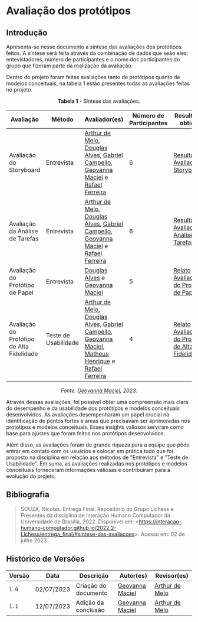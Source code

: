 # Avaliação dos protótipos

## Introdução
Apresenta-se nesse documento a síntese das avaliações dos protótipos feitos. A síntese será feita através da combinação de dados que seão eles: entevistadores, número de participantes e o nome dos participantes do grupo que fizeram parte da realização da avaliação.

Dentro do projeto foram feitas avaliações tanto de protótipos quanto de modelos conceituais, na tabela 1 estão presentes todas as avaliações feitas no projeto.

<center>

**Tabela 1** - Síntese das avaliações.

| Avaliação                                 | Método          | Avaliador(es)                          | Número de Participantes | Resultados obtidos                                                                                                                                        |
| ----------------------------------------- | -------------------- | -------------------------------------- | ----------------------- | ------------------------------------------------------------------------------------------------------------------------------------------------- |
| Avaliação do Storyboard                   | Entrevista           |   [Arthur de Melo](https://github.com/arthurmlv), [Douglas Alves](https://github.com/dougAlvs), [Gabriel Campello](https://github.com/G16C), [Geovanna Maciel](https://github.com/manuziny) e [Rafael Ferreira](https://github.com/RafaelCLG0)       |        6             |        [Resultado Avaliação Storyboard](https://interacao-humano-computador.github.io/2023.1-BilheteriaDigital/design-avaliacao-desenvolvimento/nivel-1/storyboard-dad/relato-resultado-storyboard/)           |
| Avaliação da Análise de Tarefas           | Entrevista           |  [Arthur de Melo](https://github.com/arthurmlv), [Douglas Alves](https://github.com/dougAlvs), [Gabriel Campello](https://github.com/G16C), [Geovanna Maciel](https://github.com/manuziny) e [Rafael Ferreira](https://github.com/RafaelCLG0)                         | 6                       | [Resultadoda Avaliação Análise de Tarefas](https://interacao-humano-computador.github.io/2023.1-BilheteriaDigital/design-avaliacao-desenvolvimento/nivel-1/analise-de-tarefas-dad/resultado-relato-analise-de-tarefas/) |
| Avaliação do Protótipo de Papel           | Entrevista           | [Douglas Alves](https://github.com/dougAlvs) e [Geovanna Maciel](https://github.com/manuziny) | 5                       | [Relato Avaliação do Protótipo de Papel](https://interacao-humano-computador.github.io/2023.1-BilheteriaDigital/design-avaliacao-desenvolvimento/nivel-2/prototipo-papel-dad/relato-dos-resultados-pp/)         |
| Avaliação do Protótipo de Alta Fidelidade | Teste de Usabilidade |   [Arthur de Melo](https://github.com/arthurmlv), [Douglas Alves](https://github.com/dougAlvs), [Gabriel Campello](https://github.com/G16C), [Geovanna Maciel](https://github.com/manuziny), [Matheus Henrique](https://github.com/mathonaut) e [Rafael Ferreira](https://github.com/RafaelCLG0)       | 4                       | [Relato Avaliação do Protótipo de Alta Fidelidade](https://interacao-humano-computador.github.io/2023.1-BilheteriaDigital/design-avaliacao-desenvolvimento/nivel-3/relato-resultados-paf/)      |

_Fonte: [Geovanna Maciel](https://github.com/manuziny), 2023._

</center>

Através dessas avaliações, foi possível obter uma compreensão mais clara do desempenho e da usabilidade dos protótipos e modelos conceituais desenvolvidos. As avaliações desempenharam um papel crucial na identificação de pontos fortes e áreas que precisavam ser aprimoradas nos protótipos e modelos conceituais. Esses insights valiosos serviram como base para ajustes que foram feitos nos protótipos desenvolvidos.

Além disso, as avaliações foram de grande riqueza para a equipe que pôde entrar em contato com os usuários e colocar em prática tudo que foi proposto na disciplina em relação aos métodos de "Entrevista" e "Teste de Usabilidade". Em suma, as avaliações realizadas nos protótipos e modelos conceituais forneceram informações valiosas e contribuíram para a evolução do projeto. 

## Bibliografia

> SOUZA, Nicolas. Entrega Final. Repositório do Grupo Lichess e Presentes da disciplina de Interação Humano Computador da Universidade de Brasília, 2022. Disponível em: <<https://interacao-humano-computador.github.io/2022.2-Lichess/entrega_final/#sintese-das-avaliacoes>>. Acesso em: 02 de julho 2023.

## Histórico de Versões

| Versão | Data       | Descrição            | Autor(es)                                                                                           | Revisor(es)                                    |
| ------ | ---------- | -------------------- | --------------------------------------------------------------------------------------------------- | ---------------------------------------------- |
| `1.0`  | 02/07/2023 | Criação do documento | [Geovanna Maciel](https://github.com/manuziny) | [Arthur de Melo](https://github.com/arthurmlv) |
| `1.1` | 12/07/2023 | Adição da conclusão | [Geovanna Maciel](https://github.com/manuziny) |  [Arthur de Melo](https://github.com/arthurmlv) |

